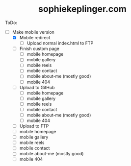 # <div align="center">sophiekeplinger.com</div>


ToDo:
- [ ] Make mobile version
  - [x] Mobile redirect
    - [ ] Upload normal index.html to FTP
  - [ ] Finish custom page
    - [ ] mobile homepage
    - [ ] mobile gallery
    - [ ] mobile reels
    - [ ] mobile contact
    - [ ] mobile about-me (mostly good)
    - [ ] mobile 404
  - [ ] Upload to GitHub
    - [ ] mobile homepage
    - [ ] mobile gallery
    - [ ] mobile reels
    - [ ] mobile contact
    - [ ] mobile about-me (mostly good)
    - [ ] mobile 404
   - [ ] Upload to FTP
    - [ ] mobile homepage
    - [ ] mobile gallery
    - [ ] mobile reels
    - [ ] mobile contact
    - [ ] mobile about-me (mostly good)
    - [ ] mobile 404
